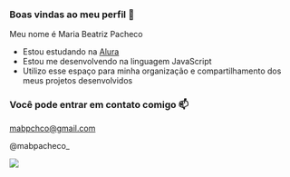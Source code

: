 ### Boas vindas ao meu perfil 🩷

Meu nome é Maria Beatriz Pacheco

- Estou estudando na [Alura](https://www.alura.com.br)
- Estou me desenvolvendo na linguagem JavaScript
- Utilizo esse espaço para minha organização e compartilhamento dos meus projetos desenvolvidos

### Você pode entrar em contato comigo 📫

mabpchco@gmail.com

@mabpacheco_

![](https://media1.tenor.com/m/GOabrbLMl4AAAAAd/plink-cat-plink.gif)



